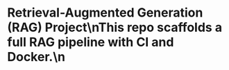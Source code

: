 # Retrieval-Augmented Generation (RAG) Project\nThis repo scaffolds a full RAG pipeline with CI and Docker.\n
